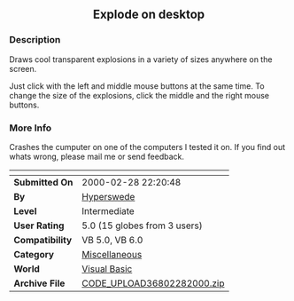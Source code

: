 ﻿<div align="center">

## Explode on desktop


</div>

### Description

Draws cool transparent explosions in a variety of sizes anywhere on the screen.

Just click with the left and middle mouse buttons at the same time. To change the size of the explosions, click the middle and the right mouse buttons.
 
### More Info
 
Crashes the cumputer on one of the computers I tested it on. If you find out whats wrong, please mail me or send feedback.


<span>             |<span>
---                |---
**Submitted On**   |2000-02-28 22:20:48
**By**             |[Hyperswede](https://github.com/Planet-Source-Code/PSCIndex/blob/master/ByAuthor/hyperswede.md)
**Level**          |Intermediate
**User Rating**    |5.0 (15 globes from 3 users)
**Compatibility**  |VB 5\.0, VB 6\.0
**Category**       |[Miscellaneous](https://github.com/Planet-Source-Code/PSCIndex/blob/master/ByCategory/miscellaneous__1-1.md)
**World**          |[Visual Basic](https://github.com/Planet-Source-Code/PSCIndex/blob/master/ByWorld/visual-basic.md)
**Archive File**   |[CODE\_UPLOAD36802282000\.zip](https://github.com/Planet-Source-Code/hyperswede-explode-on-desktop__1-6314/archive/master.zip)








